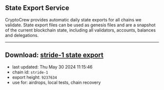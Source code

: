 ## State Export Service
CryptoCrew provides automatic daily state exports for all chains we validate. State export files can be used as genesis files and are a snapshot of the current blockchain state, including all validators, accounts, balances and delegations.

---
**Download: [stride-1 state export](https://dl-eu2.ccvalidators.com/SERVICE/stride/stride-1_export_9237634.json)**
---

- last updated: Thu May 30 2024 11:15:46
- chain id: `stride-1`
- export height: `9237634`
- use for: airdrops, local tests, chain recovery
